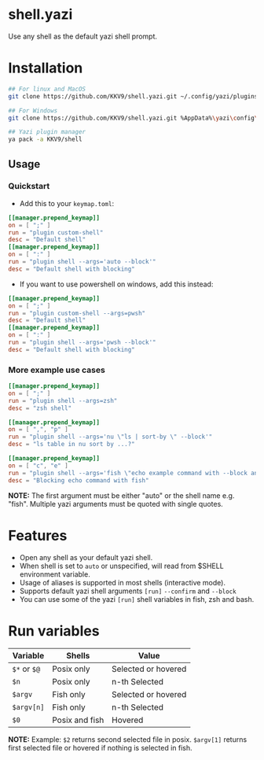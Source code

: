 # shell.yazi

Use any shell as the default yazi shell prompt.

# Installation

```bash
## For linux and MacOS
git clone https://github.com/KKV9/shell.yazi.git ~/.config/yazi/plugins/shell.yazi

## For Windows
git clone https://github.com/KKV9/shell.yazi.git %AppData%\yazi\config\plugins\shell.yazi

## Yazi plugin manager
ya pack -a KKV9/shell
```
## Usage


### Quickstart

- Add this to your `keymap.toml`:

```toml
[[manager.prepend_keymap]]
on = [ ";" ]
run = "plugin custom-shell"
desc = "Default shell"
[[manager.prepend_keymap]]
on = [ ":" ]
run = "plugin shell --args='auto --block'"
desc = "Default shell with blocking"
```

- If you want to use powershell on windows, add this instead:
```toml
[[manager.prepend_keymap]]
on = [ ";" ]
run = "plugin custom-shell --args=pwsh"
desc = "Default shell"
[[manager.prepend_keymap]]
on = [ ":" ]
run = "plugin shell --args='pwsh --block'"
desc = "Default shell with blocking"
```

### More example use cases

```toml
[[manager.prepend_keymap]]
on = [ ";" ]
run = "plugin shell --args=zsh"
desc = "zsh shell"
```

```toml
[[manager.prepend_keymap]]
on = [ ",", "p" ]
run = "plugin shell --args='nu \"ls | sort-by \" --block'"
desc = "ls table in nu sort by ...?"
```

```toml
[[manager.prepend_keymap]]
on = [ "c", "e" ]
run = "plugin shell --args='fish \"echo example command with --block and --confirm flags ; read c\" --block --confirm'"
desc = "Blocking echo command with fish"
```

**NOTE:** The first argument must be either "auto" or the shell name e.g. "fish". Multiple yazi arguments must be quoted with single quotes.

# Features

- Open any shell as your default yazi shell.
- When shell is set to `auto` or unspecified, will read from $SHELL environment variable.
- Usage of aliases is supported in most shells (interactive mode).
- Supports default yazi shell arguments `[run]` `--confirm` and `--block`
- You can use some of the yazi `[run]` shell variables in fish, zsh and bash. 

# Run variables

| Variable      | Shells        | Value              |
| ------------- | ------------- | ------------------ |
| `$*` or `$@`  | Posix only    | Selected or hovered|
| `$n`          | Posix only    | n-th Selected      |
| `$argv`       | Fish only     | Selected or hovered|
| `$argv[n]`    | Fish only     | n-th Selected      |
| `$0`          | Posix and fish| Hovered            |

**NOTE:** Example: `$2` returns second selected file in posix. `$argv[1]` returns first selected file or hovered if nothing is selected in fish.
